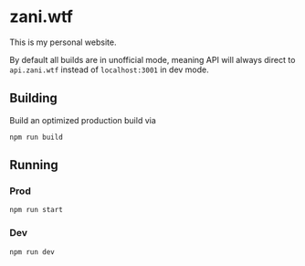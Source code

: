 # zani.wtf

This is my personal website.

By default all builds are in unofficial mode, meaning API will always direct to `api.zani.wtf` instead of `localhost:3001` in dev mode.

## Building

Build an optimized production build via

```shell
npm run build
```

## Running

### Prod
```shell
npm run start
```

### Dev
```shell
npm run dev
```